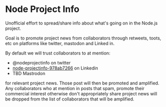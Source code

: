 # Node Project Info

Unofficial effort to spread/share info about what's going on in the Node.js project.

Goal is to promote project news from collaborators through retweets, toots, etc on platforms
like twitter, mastodon and Linked in.

By default we will trust collaborators to at mention:
* @nodeprojectinfo on twitter
* [node-projectinfo-978ab7266](https://www.linkedin.com/in/node-projectinfo-978ab7266) on Linkedin
* TBD Mastrodon

for relevant project news. Those post will then be promoted and amplified. Any collaborators
who at mention in posts that spam, promote their commercial interest otherwise don't appropriately
share project news will be dropped from the list of collaborators that will be amplified.
